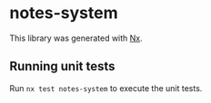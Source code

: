 # notes-system

This library was generated with [Nx](https://nx.dev).

## Running unit tests

Run `nx test notes-system` to execute the unit tests.
